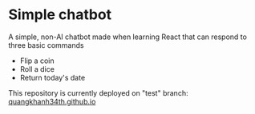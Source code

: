 # Simple chatbot

A simple, non-AI chatbot made when learning React that can respond to three basic commands
- Flip a coin
- Roll a dice
- Return today's date

This repository is currently deployed on "test" branch:
[quangkhanh34th.github.io](https://quangkhanh34th.github.io/)
